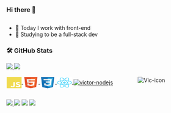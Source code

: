 ###  Hi there 👋
##
- 💼 Today I work with front-end 
- 🌱 Studying to be a full-stack dev


### 🛠️ GitHub Stats


<div>
<a href="https://github.com/0maximos">
 <img height="180em" src="https://github-readme-stats.vercel.app/api?username=0maximos&show_icons=true&theme=dracula&include_all_commits=true&count_private=true"/>
  <img height="180em" src="https://github-readme-stats.vercel.app/api/top-langs/?username=0maximos&layout=compact&langs_count=7&theme=dracula"/>
</div>
  <div style="display: inline_block"><br>
  <img align="center" alt="victor-Js" height="30" width="40" src="https://raw.githubusercontent.com/devicons/devicon/master/icons/javascript/javascript-plain.svg">
  <img align="center" alt="victor-HTML" height="30" width="40" src="https://raw.githubusercontent.com/devicons/devicon/master/icons/html5/html5-original.svg">
  <img align="center" alt="victor-CSS" height="30" width="40" src="https://raw.githubusercontent.com/devicons/devicon/master/icons/css3/css3-original.svg">
  <img align="center" alt="victor-React" height="30" width="40" src="https://raw.githubusercontent.com/devicons/devicon/master/icons/react/react-original.svg">
  <img align="center" alt="victor-nodejs" height="30" width="40" src="https://cdn.jsdelivr.net/gh/devicons/devicon/icons/nodejs/nodejs-original.svg" />
  <img align="right" alt="Vic-icon" height="150" width="160" src="https://user-images.githubusercontent.com/101289412/178136887-8faf9c66-23c2-4d24-b032-b12a84fe18ea.png">

</div>
  
  ##
  <div>
    <a href="https://wa.me/5581998048715" target="_blank"><img src="https://img.shields.io/badge/WhatsApp-25D366?style=for-the-badge&logo=whatsapp&logoColor=white"</a> 
    <a href="https://www.instagram.com/0maximos_/" target="_blank"><img src="https://img.shields.io/badge/-Instagram-%23E4405F?style=for-the-badge&logo=instagram&logoColor=white" target="_blank"></a>
    <a href="https://www.linkedin.com/in/victor-maximo-a626631a1/" target="_blank"><img src="https://img.shields.io/badge/-LinkedIn-%230077B5?style=for-the-badge&logo=linkedin&logoColor=white" target="_blank"></a> 
  <a href="mailto:victorrltd2@gmail.com"><img src="https://img.shields.io/badge/-Gmail-%23333?style=for-the-badge&logo=gmail&logoColor=white" target="_blank"></a>
  

  </div>
 
